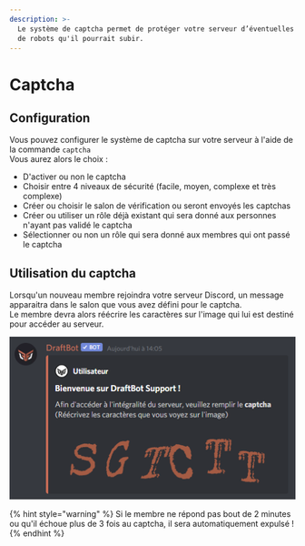```yaml
---
description: >-
  Le système de captcha permet de protéger votre serveur d’éventuelles attaques
  de robots qu'il pourrait subir.
---
```


# Captcha

## Configuration

Vous pouvez configurer le système de captcha sur votre serveur à l'aide de la commande `captcha`  
Vous aurez alors le choix : 

* D'activer ou non le captcha
* Choisir entre 4 niveaux de sécurité \(facile, moyen, complexe et très complexe\)
* Créer ou choisir le salon de vérification ou seront envoyés les captchas
* Créer ou utiliser un rôle déjà existant qui sera donné aux personnes n'ayant pas validé le captcha
* Sélectionner ou non un rôle qui sera donné aux membres qui ont passé le captcha

## Utilisation du captcha

Lorsqu'un nouveau membre rejoindra votre serveur Discord, un message apparaitra dans le salon que vous avez défini pour le captcha.  
Le membre devra alors réécrire les caractères sur l'image qui lui est destiné pour accéder au serveur.

![Message envoy&#xE9; dans le salon d&#xE9;di&#xE9; au captcha lorsqu&apos;un membre rejoint le serveur](../.gitbook/assets/image%20%2838%29.png)

{% hint style="warning" %}
Si le membre ne répond pas bout de 2 minutes ou qu'il échoue plus de 3 fois au captcha, il sera automatiquement expulsé !
{% endhint %}

